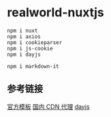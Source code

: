 # realworld-nuxtjs

``` text
npm i nuxt
npm i axios
npm i cookieparser
npm i js-cookie
npm i dayjs

npm i markdown-it

```

## 参考链接
[官方模板](https://github.com/gothinkster/realworld-starter-kit/blob/master/FRONTEND_INSTRUCTIONS.md)
[国内 CDN 代理](https://jsdelivr.com)
[dayjs](https://day.js.org/docs/en/display/format)